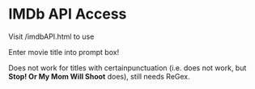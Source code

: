 <h1>IMDb API Access</h1>

<p>Visit /imdbAPI.html to use</p>
<p>Enter movie title into prompt box!</p>
<p>Does not work for titles with certainpunctuation (i.e. <strongBill and Ted's Bogus Journey</strong> does not work, but <strong>Stop! Or My Mom Will Shoot</strong> does), still needs ReGex.</p>
